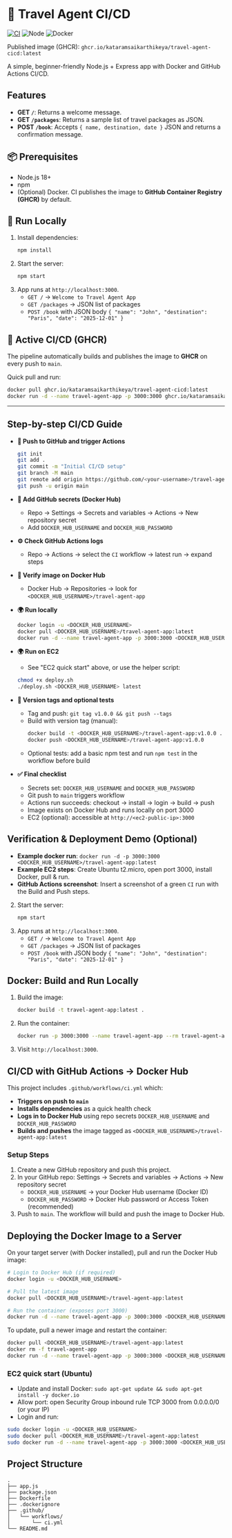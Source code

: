 # 🚀 Travel Agent CI/CD

[![CI](https://github.com/kataramsaikarthikeya/travel-agent-cicd/actions/workflows/ci.yml/badge.svg?branch=main)](https://github.com/kataramsaikarthikeya/travel-agent-cicd/actions/workflows/ci.yml)  ![Node](https://img.shields.io/badge/Node-18.x-339933?logo=node.js&logoColor=white)  ![Docker](https://img.shields.io/badge/Docker-Ready-2496ED?logo=docker&logoColor=white)

Published image (GHCR): `ghcr.io/kataramsaikarthikeya/travel-agent-cicd:latest`

A simple, beginner-friendly Node.js + Express app with Docker and GitHub Actions CI/CD.

## Features
- **GET `/`**: Returns a welcome message.
- **GET `/packages`**: Returns a sample list of travel packages as JSON.
- **POST `/book`**: Accepts `{ name, destination, date }` JSON and returns a confirmation message.

## 📦 Prerequisites
- Node.js 18+
- npm
- (Optional) Docker. CI publishes the image to **GitHub Container Registry (GHCR)** by default.

## 🧪 Run Locally
1. Install dependencies:
   ```bash
   npm install
   ```
2. Start the server:
   ```bash
   npm start
   ```
3. App runs at `http://localhost:3000`.
   - `GET /` → `Welcome to Travel Agent App`
   - `GET /packages` → JSON list of packages
   - `POST /book` with JSON body `{ "name": "John", "destination": "Paris", "date": "2025-12-01" }`

## 🚢 Active CI/CD (GHCR)
The pipeline automatically builds and publishes the image to **GHCR** on every push to `main`.

Quick pull and run:
```bash
docker pull ghcr.io/kataramsaikarthikeya/travel-agent-cicd:latest
docker run -d --name travel-agent-app -p 3000:3000 ghcr.io/kataramsaikarthikeya/travel-agent-cicd:latest
```

---

## Step-by-step CI/CD Guide

- **🥇 Push to GitHub and trigger Actions**
  ```bash
  git init
  git add .
  git commit -m "Initial CI/CD setup"
  git branch -M main
  git remote add origin https://github.com/<your-username>/travel-agent-cicd.git
  git push -u origin main
  ```

- **🧩 Add GitHub secrets (Docker Hub)**
  - Repo → Settings → Secrets and variables → Actions → New repository secret
  - Add `DOCKER_HUB_USERNAME` and `DOCKER_HUB_PASSWORD`

- **⚙️ Check GitHub Actions logs**
  - Repo → Actions → select the `CI` workflow → latest run → expand steps

- **🐳 Verify image on Docker Hub**
  - Docker Hub → Repositories → look for `<DOCKER_HUB_USERNAME>/travel-agent-app`

- **🌍 Run locally**
  ```bash
  docker login -u <DOCKER_HUB_USERNAME>
  docker pull <DOCKER_HUB_USERNAME>/travel-agent-app:latest
  docker run -d --name travel-agent-app -p 3000:3000 <DOCKER_HUB_USERNAME>/travel-agent-app:latest
  ```

- **🌍 Run on EC2**
  - See "EC2 quick start" above, or use the helper script:
  ```bash
  chmod +x deploy.sh
  ./deploy.sh <DOCKER_HUB_USERNAME> latest
  ```

- **🧠 Version tags and optional tests**
  - Tag and push: `git tag v1.0.0 && git push --tags`
  - Build with version tag (manual):
    ```bash
    docker build -t <DOCKER_HUB_USERNAME>/travel-agent-app:v1.0.0 .
    docker push <DOCKER_HUB_USERNAME>/travel-agent-app:v1.0.0
    ```
  - Optional tests: add a basic npm test and run `npm test` in the workflow before build

- **✅ Final checklist**
  - Secrets set: `DOCKER_HUB_USERNAME` and `DOCKER_HUB_PASSWORD`
  - Git push to `main` triggers workflow
  - Actions run succeeds: checkout → install → login → build → push
  - Image exists on Docker Hub and runs locally on port 3000
  - EC2 (optional): accessible at `http://<ec2-public-ip>:3000`

## Verification & Deployment Demo (Optional)
- **Example docker run**: `docker run -d -p 3000:3000 <DOCKER_HUB_USERNAME>/travel-agent-app:latest`
- **Example EC2 steps**: Create Ubuntu t2.micro, open port 3000, install Docker, pull & run.
- **GitHub Actions screenshot**: Insert a screenshot of a green `CI` run with the Build and Push steps.
2. Start the server:
   ```bash
   npm start
   ```
3. App runs at `http://localhost:3000`.
   - `GET /` → `Welcome to Travel Agent App`
   - `GET /packages` → JSON list of packages
   - `POST /book` with JSON body `{ "name": "John", "destination": "Paris", "date": "2025-12-01" }`

## Docker: Build and Run Locally
1. Build the image:
   ```bash
   docker build -t travel-agent-app:latest .
   ```
2. Run the container:
   ```bash
   docker run -p 3000:3000 --name travel-agent-app --rm travel-agent-app:latest
   ```
3. Visit `http://localhost:3000`.

## CI/CD with GitHub Actions → Docker Hub
This project includes `.github/workflows/ci.yml` which:
- **Triggers on push to `main`**
- **Installs dependencies** as a quick health check
- **Logs in to Docker Hub** using repo secrets `DOCKER_HUB_USERNAME` and `DOCKER_HUB_PASSWORD`
- **Builds and pushes** the image tagged as `<DOCKER_HUB_USERNAME>/travel-agent-app:latest`

### Setup Steps
1. Create a new GitHub repository and push this project.
2. In your GitHub repo: Settings → Secrets and variables → Actions → New repository secret
   - `DOCKER_HUB_USERNAME` → your Docker Hub username (Docker ID)
   - `DOCKER_HUB_PASSWORD` → Docker Hub password or Access Token (recommended)
3. Push to `main`. The workflow will build and push the image to Docker Hub.

## Deploying the Docker Image to a Server
On your target server (with Docker installed), pull and run the Docker Hub image:
```bash
# Login to Docker Hub (if required)
docker login -u <DOCKER_HUB_USERNAME>

# Pull the latest image
docker pull <DOCKER_HUB_USERNAME>/travel-agent-app:latest

# Run the container (exposes port 3000)
docker run -d --name travel-agent-app -p 3000:3000 <DOCKER_HUB_USERNAME>/travel-agent-app:latest
```

To update, pull a newer image and restart the container:
```bash
docker pull <DOCKER_HUB_USERNAME>/travel-agent-app:latest
docker rm -f travel-agent-app
docker run -d --name travel-agent-app -p 3000:3000 <DOCKER_HUB_USERNAME>/travel-agent-app:latest
```

### EC2 quick start (Ubuntu)
- Update and install Docker: `sudo apt-get update && sudo apt-get install -y docker.io`
- Allow port: open Security Group inbound rule TCP 3000 from 0.0.0.0/0 (or your IP)
- Login and run:
```bash
sudo docker login -u <DOCKER_HUB_USERNAME>
sudo docker pull <DOCKER_HUB_USERNAME>/travel-agent-app:latest
sudo docker run -d --name travel-agent-app -p 3000:3000 <DOCKER_HUB_USERNAME>/travel-agent-app:latest
```

## Project Structure
```
.
├── app.js
├── package.json
├── Dockerfile
├── .dockerignore
├── .github/
│   └── workflows/
│       └── ci.yml
└── README.md
```
